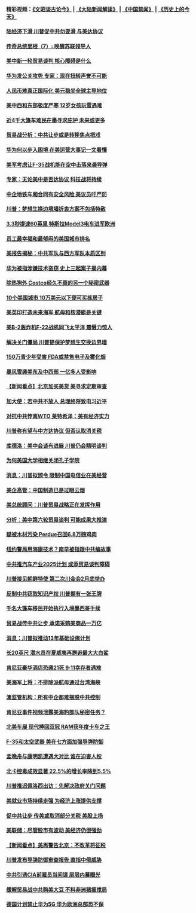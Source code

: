 #### 精彩视频：[《文昭谈古论今》](https://github.com/gfw-breaker/wenzhao/blob/master/README.md?t=01221230) | [《大陆新闻解读》](https://github.com/gfw-breaker/ntdtv-comedy/blob/master/README.md?t=01221230) | [《中国禁闻》](https://github.com/gfw-breaker/ntdtv-news/blob/master/README.md?t=01221230) | [《历史上的今天》](https://github.com/gfw-breaker/today-in-history/blob/master/README.md?t=01221230) 

#### [陆经济下滑 川普促中共勿耍滑 与美达协议](../pages/nsc412/n10993507.md?t=01221230) 

#### [传奇总统里根（7）: 唤醒苏联领导人](../pages/nsc412/n10992360.md?t=01221230) 

#### [美中新一轮贸易谈判 核心障碍是什么](../pages/nsc412/n10991931.md?t=01221230) 

#### [华为发公关攻势 专家：现在扭转声誉不可能](../pages/nsc412/n10992293.md?t=01221230) 

#### [人民币难真正国际化 美元稳坐全球主导地位](../pages/nsc412/n10992122.md?t=01221230) 

#### [美中西和东部极度严寒 12岁女孩玩雪遇难](../pages/nsc412/n10992121.md?t=01221230) 

#### [近4千大篷车难民在墨寻求庇护 未来或更多](../pages/nsc412/n10991987.md?t=01221230) 

#### [贸易战分析：中共让步或是转移焦点把戏](../pages/nsc412/n10992099.md?t=01221230) 

#### [华为何以步入困境 在美运营大事记一文看懂](../pages/nsc412/n10991923.md?t=01221230) 

#### [美军考虑让F-35战机能在空中击落来袭导弹](../pages/nsc412/n10991166.md?t=01221230) 

#### [专家：无论美中是否达协议 科技战将持续](../pages/nsc412/n10990600.md?t=01221230) 

#### [中企地铁车厢合同有安全风险 美议员吁严防](../pages/nsc412/n10989908.md?t=01221230) 

#### [川普：梦想生换边境墙折衷方案不包括特赦](../pages/nsc412/n10989992.md?t=01221230) 

#### [3.3秒提速60英里 特斯拉Model3电车进军欧洲](../pages/nsc412/n10989887.md?t=01221230) 

#### [员工最幸福和最郁闷的美国城市排名](../pages/nsc412/n10989171.md?t=01221230) 

#### [美报告揭秘：中共军队与西方军队本质区别](../pages/nsc412/n10988007.md?t=01221230) 

#### [华为被指涉嫌技术盗窃 史上三起案子揭内幕](../pages/nsc412/n10988544.md?t=01221230) 

#### [除热狗外 Costco经久不衰的另一个秘密武器](../pages/nsc412/n10987854.md?t=01221230) 

#### [10个美国城市 10万美元以下便可买栋房子](../pages/nsc412/n10987722.md?t=01221230) 

#### [美英印打造未来海军 航母和核潜艇是关键](../pages/nsc412/n10940648.md?t=01221230) 

#### [美B-2轰炸机F-22战机同飞太平洋 震慑力惊人](../pages/nsc412/n10988582.md?t=01221230) 

#### [解决关门僵局 川普提保护梦想生交换边界墙](../pages/nsc412/n10988175.md?t=01221230) 

#### [150万青少年受害 FDA或禁售电子及雾化烟](../pages/nsc412/n10988186.md?t=01221230) 

#### [暴风雪袭美东及中西部 一亿多人受影响](../pages/nsc412/n10988131.md?t=01221230) 

#### [【新闻看点】北京加买美货 美寻求定期审查](../pages/nsc412/n10987864.md?t=01221230) 

#### [加大使：若中共不放人 总理终将致电习近平](../pages/nsc412/n10988091.md?t=01221230) 

#### [对抗中共悖离WTO 莱特希泽：美有经济实力](../pages/nsc412/n10988015.md?t=01221230) 

#### [川普称有望与中方达协议 但否认取消关税](../pages/nsc412/n10987938.md?t=01221230) 

#### [库德洛：美中会谈有进展 川普仍会精明谈判](../pages/nsc412/n10987906.md?t=01221230) 

#### [为何美国大学相继关闭孔子学院](../pages/nsc412/n10987695.md?t=01221230) 

#### [消息：川普拟颁令 限制中国电信业在美经营](../pages/nsc412/n10987255.md?t=01221230) 

#### [美企高管：中国制造已是过眼云烟](../pages/nsc412/n10986529.md?t=01221230) 

#### [美总统顾问：川普贸易战略正在发挥作用](../pages/nsc412/n10986320.md?t=01221230) 

#### [分析：美中第六轮贸易谈判 可能成果大推演](../pages/nsc412/n10986382.md?t=01221230) 

#### [疑被木材污染 Perdue召回6.8万磅鸡肉](../pages/nsc412/n10986295.md?t=01221230) 

#### [纽约警局用海康技术？南早被指跟中共编故事](../pages/nsc412/n10986039.md?t=01221230) 

#### [中共推汽车产业2025计划 或添贸易谈判障碍](../pages/nsc412/n10985839.md?t=01221230) 

#### [川普接见朝鲜特使 第二次川金会2月底举办](../pages/nsc412/n10986216.md?t=01221230) 

#### [反制中共窃取知识产权 川普握有一张王牌](../pages/nsc412/n10986046.md?t=01221230) 

#### [千名大篷车移民开始执行入境墨西哥手续](../pages/nsc412/n10986204.md?t=01221230) 

#### [贸易战传中共让步 承诺采购美商品一万亿](../pages/nsc412/n10985900.md?t=01221230) 

#### [消息：川普拟推动13年基础设施计划](../pages/nsc412/n10985743.md?t=01221230) 

#### [长20英尺 潜水员在夏威夷再邂逅最大大白鲨](../pages/nsc412/n10985690.md?t=01221230) 

#### [肯尼亚豪华酒店恐袭21死 9·11幸存者遇难](../pages/nsc412/n10985445.md?t=01221230) 

#### [美海军上将：不排除派航母通过台湾海峡](../pages/nsc412/n10984943.md?t=01221230) 

#### [澳监管机构：所有中企都难摆脱中共控制](../pages/nsc412/n10983591.md?t=01221230) 

#### [肯尼亚事件视频泄露美海豹部队秘密任务？](../pages/nsc412/n10984543.md?t=01221230) 

#### [北美车展 现代捧回双冠 RAM获年度卡车之王](../pages/nsc412/n10984064.md?t=01221230) 

#### [F-35和太空武器 美在七方面加强导弹防御](../pages/nsc412/n10984126.md?t=01221230) 

#### [孟晚舟与康明凯遭遇大对比 谁在迫害人权](../pages/nsc412/n10983804.md?t=01221230) 

#### [北卡控毒成效显著 22.5%的增长率降到5.5%](../pages/nsc412/n10983187.md?t=01221230) 

#### [川普推迟佩洛西出访：先解决政府关门问题](../pages/nsc412/n10983416.md?t=01221230) 

#### [美就业市场持续走强 为经济上涨提供支撑](../pages/nsc412/n10983238.md?t=01221230) 

#### [促中共让步 传美或取消部分关税 美股上扬](../pages/nsc412/n10983410.md?t=01221230) 

#### [美联储：尽管股市有波动 美经济仍很强劲](../pages/nsc412/n10983394.md?t=01221230) 

#### [【新闻看点】美再警告北京：不改革将征税](../pages/nsc412/n10982896.md?t=01221230) 

#### [川普发布导弹防御审查报告 直指中俄威胁](../pages/nsc412/n10982865.md?t=01221230) 

#### [中共引诱CIA前雇员当间谍 层层内幕曝光](../pages/nsc412/n10983054.md?t=01221230) 

#### [缓解贸易战中共购美大豆 不料非洲猪瘟搅局](../pages/nsc412/n10983126.md?t=01221230) 

#### [德国计划禁止华为5G 华为欧洲总部恐不保](../pages/nsc412/n10982951.md?t=01221230) 

